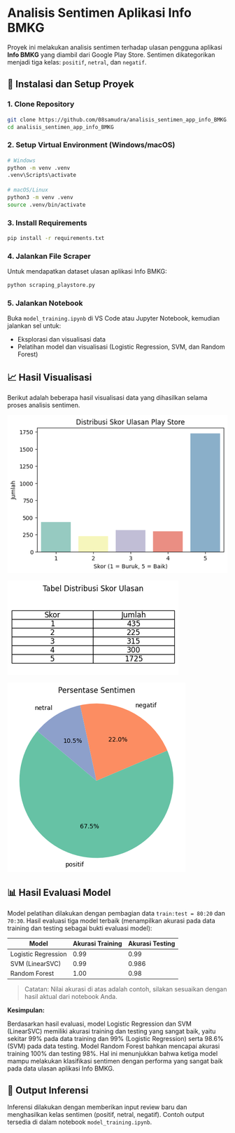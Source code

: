 # Analisis Sentimen Aplikasi Info BMKG

Proyek ini melakukan analisis sentimen terhadap ulasan pengguna aplikasi **Info BMKG** yang diambil dari Google Play Store. Sentimen dikategorikan menjadi tiga kelas: `positif`, `netral`, dan `negatif`.

## 🚀 Instalasi dan Setup Proyek


### 1. Clone Repository

```bash
git clone https://github.com/08samudra/analisis_sentimen_app_info_BMKG.git
cd analisis_sentimen_app_info_BMKG
```

### 2. Setup Virtual Environment (Windows/macOS)

```bash
# Windows
python -m venv .venv
.venv\Scripts\activate

# macOS/Linux
python3 -m venv .venv
source .venv/bin/activate
```

### 3. Install Requirements

```bash
pip install -r requirements.txt
```

### 4. Jalankan File Scraper

Untuk mendapatkan dataset ulasan aplikasi Info BMKG:

```bash
python scraping_playstore.py
```

### 5. Jalankan Notebook

Buka `model_training.ipynb` di VS Code atau Jupyter Notebook, kemudian jalankan sel untuk:

* Eksplorasi dan visualisasi data
* Pelatihan model dan visualisasi (Logistic Regression, SVM, dan Random Forest)

## 📈 Hasil Visualisasi

Berikut adalah beberapa hasil visualisasi data yang dihasilkan selama proses analisis sentimen.

![Distribusi Skor Ulasan](assets/images/hasil_distibusi_skor_ulasan.png)

![Tabel Skor Ulasan](assets/images/hasil_tabel_distibusi_skor_ulasan.png)

![Persentase Sentimen](assets/images/persentase_sentimen.png)

## 📊 Hasil Evaluasi Model

Model pelatihan dilakukan dengan pembagian data `train:test = 80:20` dan `70:30`. Hasil evaluasi tiga model terbaik (menampilkan akurasi pada data training dan testing sebagai bukti evaluasi model):

| Model               | Akurasi Training | Akurasi Testing |
| ------------------- | --------------- | --------------- |
| Logistic Regression | 0.99            | 0.99            |
| SVM (LinearSVC)     | 0.99            | 0.986           |
| Random Forest       | 1.00            | 0.98            |

> Catatan: Nilai akurasi di atas adalah contoh, silakan sesuaikan dengan hasil aktual dari notebook Anda.

**Kesimpulan:**

Berdasarkan hasil evaluasi, model Logistic Regression dan SVM (LinearSVC) memiliki akurasi training dan testing yang sangat baik, yaitu sekitar 99% pada data training dan 99% (Logistic Regression) serta 98.6% (SVM) pada data testing. Model Random Forest bahkan mencapai akurasi training 100% dan testing 98%. Hal ini menunjukkan bahwa ketiga model mampu melakukan klasifikasi sentimen dengan performa yang sangat baik pada data ulasan aplikasi Info BMKG.

## 📌 Output Inferensi

Inferensi dilakukan dengan memberikan input review baru dan menghasilkan kelas sentimen (positif, netral, negatif). Contoh output tersedia di dalam notebook `model_training.ipynb`.